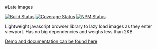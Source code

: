 #Late images

[![Build Status](https://travis-ci.org/dbrekalo/lateImages.svg?branch=master)](https://travis-ci.org/dbrekalo/lateImages)
[![Coverage Status](https://coveralls.io/repos/github/dbrekalo/lateImages/badge.svg?branch=master)](https://coveralls.io/github/dbrekalo/lateImages?branch=master)
[![NPM Status](https://img.shields.io/npm/v/late-images.svg)](https://www.npmjs.com/package/late-images)

Lightweight javascript browser library to lazy load images as they enter viewport.
Has no big dependencies and weighs less than 2KB

[Demo and documentation can be found here](http://dbrekalo.github.io/lateImages/)
